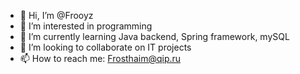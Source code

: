 - 👋 Hi, I’m @Frooyz
- 👀 I’m interested in programming
- 🌱 I’m currently learning Java backend, Spring framework, mySQL
- 💞️ I’m looking to collaborate on IT projects
- 📫 How to reach me: Frosthaim@qip.ru

<!---
Frooyz/Frooyz is a ✨ special ✨ repository because its `README.md` (this file) appears on your GitHub profile.
You can click the Preview link to take a look at your changes.
--->

